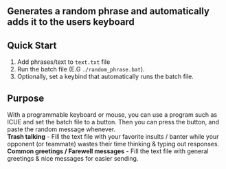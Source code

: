Generates a random phrase and automatically adds it to the users keyboard
-------------------------------------------------------------------------   

## Quick Start  
1) Add phrases/text to `text.txt` file  
2) Run the batch file (E.G `./random_phrase.bat`).     
3) Optionally, set a keybind that automatically runs the batch file.   


## Purpose    
With a programmable keyboard or mouse, you can use a program such as ICUE and set the batch file to a button. Then you can press the button, and paste the random message whenever.      
**Trash talking** - Fill the text file with your favorite insults / banter while your opponent (or teammate) wastes their time thinking & typing out responses.    
**Common greetings / Farewell messages** - Fill the text file with general greetings & nice messages for easier sending.    
